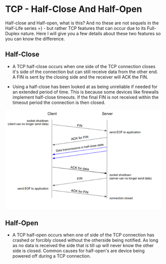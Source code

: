# **TCP - Half-Close And Half-Open**

Half-close and Half-open, what is this? And no these are not sequels in the Half-Life series =) - but rather TCP features that can occur due to its Full-Duplex nature. Here I will give you a few details about these two features so you can know the difference.

## Half-Close

- A TCP half-close occurs when one side of the TCP connection closes it's side of the connection but can still receive data from the other end. A FIN is sent by the closing side and the receiver will ACK the FIN.

- Using a half-close has been looked at as being unreliable if needed for an extended period of time. This is because some devices like firewalls implement half-close timeouts. If the final FIN is not received within the timeout period the connection is then closed. 

![half-close.png](/assets/images/half-close.png)

## Half-Open

- A TCP half-open occurs when one of side of the TCP connection has crashed or forcibly closed without the otherside being notified. As long as no data is received the side that is till up will never know the other side is closed. Common causes for half-open's are device being powered off during a TCP connection.
